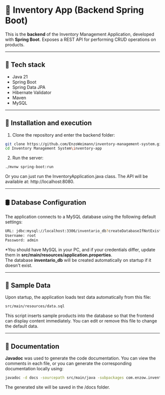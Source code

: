 # 🔧 Inventory App (Backend Spring Boot)

This is the **backend** of the Inventory Management Application, developed with **Spring Boot**.
Exposes a REST API for performing CRUD operations on products.

---

## 🚀 Tech stack

- Java 21
- Spring Boot
- Spring Data JPA
- Hibernate Validator
- Maven
- MySQL

---

## 🔧 Installation and execution

1. Clone the repository and enter the backend folder:

```bash
git clone https://github.com/EnzoWeimann/inventory-management-system.git
cd Inventory Management System\inventory-app
```

2. Run the server:
```bash
./mvnw spring-boot:run
```
Or you can just run the InventoryApplication.java class.
The API will be available at: http://localhost:8080.

---

## 🛢️ Database Configuration

The application connects to a MySQL database using the following default settings:
```bash
URL: jdbc:mysql://localhost:3306/inventario_db?createDatabaseIfNotExist=true
Username: root
Password: admin
```
*You should have MySQL in your PC, and if your credentials differ, update them in **src/main/resources/application.properties**.</br>
The database **inventario_db** will be created automatically on startup if it doesn't exist.<br/>

---

## 🧪 Sample Data

Upon startup, the application loads test data automatically from this file:
```bash
src/main/resources/data.sql
```
This script inserts sample products into the database so that the frontend can display content immediately.
You can edit or remove this file to change the default data.

---

## 📄 Documentation

**Javadoc** was used to generate the code documentation.
You can view the comments in each file, or you can generate the corresponding documentation locally using:
```bash
javadoc -d docs -sourcepath src/main/java -subpackages com.enzow.inventory
```
The generated site will be saved in the /docs folder.
